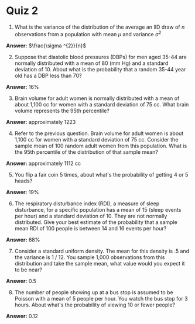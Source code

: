 # Quiz 2

1.  What is the variance of the distribution of the average an IID draw of *n* observations from a population with mean $\mu$ and variance $\sigma ^{2}$

**Answer:** $\frac{\sigma ^{2}}{n}$

2.  Suppose that diastolic blood pressures (DBPs) for men aged 35-44 are normally distributed with a mean of 80 (mm Hg) and a standard deviation of 10. About what is the probability that a random 35-44 year old has a DBP less than 70?

**Answer:** 16%

3.  Brain volume for adult women is normally distributed with a mean of about 1,100 cc for women with a standard deviation of 75 cc. What brain volume represents the 95th percentile?

**Answer:** approximately 1223

4.  Refer to the previous question. Brain volume for adult women is about 1,100 cc for women with a standard deviation of 75 cc. Consider the sample mean of 100 random adult women from this population. What is the 95th percentile of the distribution of that sample mean?

**Answer:** approximately 1112 cc

5.  You flip a fair coin 5 times, about what's the probability of getting 4 or 5 heads?

**Answer:** 19%

6.  The respiratory disturbance index (RDI), a measure of sleep disturbance, for a specific population has a mean of 15 (sleep events per hour) and a standard deviation of 10. They are not normally distributed. Give your best estimate of the probability that a sample mean RDI of 100 people is between 14 and 16 events per hour?

**Answer:** 68%

7.  Consider a standard uniform density. The mean for this density is .5 and the variance is 1 / 12. You sample 1,000 observations from this distribution and take the sample mean, what value would you expect it to be near?

**Answer:** 0.5

8.  The number of people showing up at a bus stop is assumed to be Poisson with a mean of 5 people per hour. You watch the bus stop for 3 hours. About what's the probability of viewing 10 or fewer people?

**Answer:** 0.12
